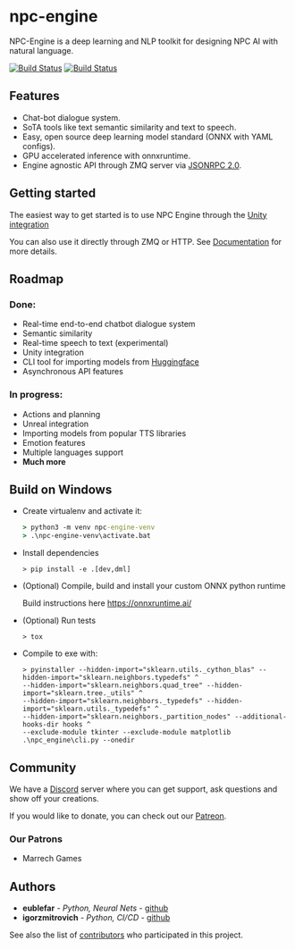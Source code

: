 # npc-engine

NPC-Engine is a deep learning and NLP toolkit for designing NPC AI with natural language.

[![Build Status](https://github.com/npc-engine/npc-engine/actions/workflows/documentation_master.yml/badge.svg)](https://npc-engine.github.io/npc-engine/)
[![Build Status](https://github.com/npc-engine/npc-engine/actions/workflows/ci.yml/badge.svg)](https://npc-engine.github.io/npc-engine/)

## Features

- Chat-bot dialogue system.
- SoTA tools like text semantic similarity and text to speech.
- Easy, open source deep learning model standard (ONNX with YAML configs).
- GPU accelerated inference with onnxruntime.
- Engine agnostic API through ZMQ server via [JSONRPC 2.0](https://www.jsonrpc.org/specification).

## Getting started

The easiest way to get started is to use NPC Engine through the [Unity integration](https://assetstore.unity.com/packages/tools/ai/npc-engine-208498)

You can also use it directly through ZMQ or HTTP. See [Documentation](https://npc-engine.com/stable/inference_engine/running_server/) for more details.

## Roadmap

### Done:

- Real-time end-to-end chatbot dialogue system
- Semantic similarity
- Real-time speech to text (experimental)
- Unity integration
- CLI tool for importing models from [Huggingface](https://huggingface.co/transformers/index.html)
- Asynchronous API features

### In progress:

- Actions and planning
- Unreal integration
- Importing models from popular TTS libraries
- Emotion features
- Multiple languages support
- **Much more**

## Build on Windows

- Create virtualenv and activate it:

    ```cmd
    > python3 -m venv npc-engine-venv
    > .\npc-engine-venv\activate.bat
    ```

- Install dependencies

    ```
    > pip install -e .[dev,dml]
    ```

- (Optional) Compile, build and install your custom ONNX python runtime

    Build instructions here https://onnxruntime.ai/

- (Optional) Run tests
    ```
    > tox
    ```

- Compile to exe with:

    ```
    > pyinstaller --hidden-import="sklearn.utils._cython_blas" --hidden-import="sklearn.neighbors.typedefs" ^
    --hidden-import="sklearn.neighbors.quad_tree" --hidden-import="sklearn.tree._utils" ^
    --hidden-import="sklearn.neighbors._typedefs" --hidden-import="sklearn.utils._typedefs" ^
    --hidden-import="sklearn.neighbors._partition_nodes" --additional-hooks-dir hooks ^
    --exclude-module tkinter --exclude-module matplotlib .\npc_engine\cli.py --onedir
    ```

## Community

We have a [Discord](https://discord.gg/R4zBNmnfrU) server where you can get support, ask questions and show off your creations.

If you would like to donate, you can check out our [Patreon](https://www.patreon.com/npcengine).

### Our Patrons

- Marrech Games

## Authors

- **eublefar** - _Python, Neural Nets_ - [github](https://github.com/eublefar)
- **igorzmitrovich** - _Python, CI/CD_ - [github](https://github.com/igorzmitrovich)

See also the list of [contributors](https://github.com/npc-engine/npc-engine/contributors) who participated in this project.
